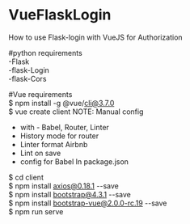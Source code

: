 # VueFlaskLogin
How to use Flask-login with VueJS for Authorization

#python requirements<br>
-Flask<br>
-flask-Login<br>
-flask-Cors<br>

#Vue requirements<br>
$ npm install -g @vue/cli@3.7.0 <br>
$ vue create client NOTE: Manual config <br>
- with - Babel, Router, Linter 
- History mode for router 
- Linter format Airbnb 
- Lint on save
- config for Babel In package.json <br>

$ cd client <br>
$ npm install axios@0.18.1 --save <br>
$ npm install bootstrap@4.3.1 --save <br>
$ npm install bootstrap-vue@2.0.0-rc.19 --save <br>
$ npm run serve

